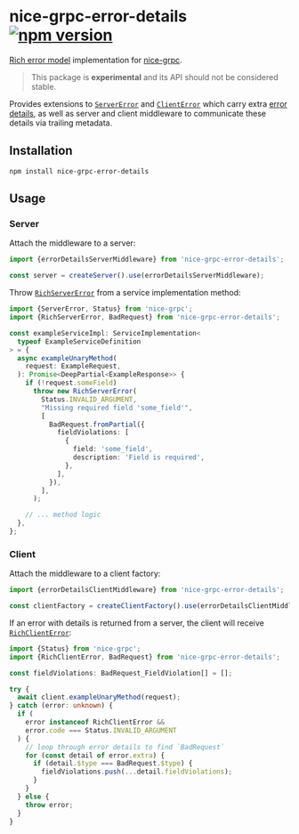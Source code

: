 # nice-grpc-error-details [![npm version][npm-image]][npm-url]

[Rich error model](https://grpc.io/docs/guides/error/#richer-error-model)
implementation for [nice-grpc](https://github.com/deeplay-io/nice-grpc).

> This package is **experimental** and its API should not be considered stable.

Provides extensions to
[`ServerError`](../nice-grpc-common/src/server/ServerError.ts) and
[`ClientError`](../nice-grpc-common/src/client/ClientError.ts) which carry extra
[error details](https://github.com/googleapis/googleapis/blob/master/google/rpc/error_details.proto),
as well as server and client middleware to communicate these details via
trailing metadata.

## Installation

    npm install nice-grpc-error-details

## Usage

### Server

Attach the middleware to a server:

```ts
import {errorDetailsServerMiddleware} from 'nice-grpc-error-details';

const server = createServer().use(errorDetailsServerMiddleware);
```

Throw [`RichServerError`](src/server/RichServerError.ts) from a service
implementation method:

```ts
import {ServerError, Status} from 'nice-grpc';
import {RichServerError, BadRequest} from 'nice-grpc-error-details';

const exampleServiceImpl: ServiceImplementation<
  typeof ExampleServiceDefinition
> = {
  async exampleUnaryMethod(
    request: ExampleRequest,
  ): Promise<DeepPartial<ExampleResponse>> {
    if (!request.someField)
      throw new RichServerError(
        Status.INVALID_ARGUMENT,
        "Missing required field 'some_field'",
        [
          BadRequest.fromPartial({
            fieldViolations: [
              {
                field: 'some_field',
                description: 'Field is required',
              },
            ],
          }),
        ],
      );

    // ... method logic
  },
};
```

### Client

Attach the middleware to a client factory:

```ts
import {errorDetailsClientMiddleware} from 'nice-grpc-error-details';

const clientFactory = createClientFactory().use(errorDetailsClientMiddleware);
```

If an error with details is returned from a server, the client will receive
[`RichClientError`](src/client/RichClientError.ts):

```ts
import {Status} from 'nice-grpc';
import {RichClientError, BadRequest} from 'nice-grpc-error-details';

const fieldViolations: BadRequest_FieldViolation[] = [];

try {
  await client.exampleUnaryMethod(request);
} catch (error: unknown) {
  if (
    error instanceof RichClientError &&
    error.code === Status.INVALID_ARGUMENT
  ) {
    // loop through error details to find `BadRequest`
    for (const detail of error.extra) {
      if (detail.$type === BadRequest.$type) {
        fieldViolations.push(...detail.fieldViolations);
      }
    }
  } else {
    throw error;
  }
}
```

[npm-image]: https://badge.fury.io/js/nice-grpc-error-details.svg
[npm-url]: https://badge.fury.io/js/nice-grpc-error-details
